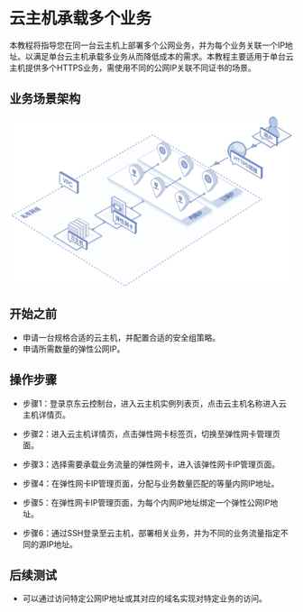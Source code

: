 # 云主机承载多个业务

本教程将指导您在同一台云主机上部署多个公网业务，并为每个业务关联一个IP地址。以满足单台云主机承载多业务从而降低成本的需求。本教程主要适用于单台云主机提供多个HTTPS业务，需使用不同的公网IP关联不同证书的场景。

## 业务场景架构
![多业务承载场景](../../../../image/Networking/Elastic-Network-Interface/eni-001.png)

## 开始之前
- 申请一台规格合适的云主机，并配置合适的安全组策略。
- 申请所需数量的弹性公网IP。

## 操作步骤
- 步骤1：登录京东云控制台，进入云主机实例列表页，点击云主机名称进入云主机详情页。

- 步骤2：进入云主机详情页，点击弹性网卡标签页，切换至弹性网卡管理页面。

- 步骤3：选择需要承载业务流量的弹性网卡，进入该弹性网卡IP管理页面。

- 步骤4：在弹性网卡IP管理页面，分配与业务数量匹配的等量内网IP地址。

- 步骤5：在弹性网卡IP管理页面，为每个内网IP地址绑定一个弹性公网IP地址。

- 步骤6：通过SSH登录至云主机，部署相关业务，并为不同的业务流量指定不同的源IP地址。

## 后续测试
- 可以通过访问特定公网IP地址或其对应的域名实现对特定业务的访问。